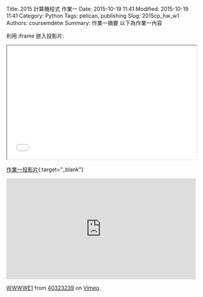 Title: 2015 計算機程式 作業一
Date: 2015-10-19 11:41
Modified: 2015-10-19 11:41
Category: Python
Tags: pelican, publishing
Slug: 2015cp_hw_w1
Authors: coursemdetw
Summary: 作業一摘要
以下為作業一內容

利用 iframe 嵌入投影片:

<iframe src="simplest.html" width="500" height="300"></iframe>

[作業一投影片](simplest.html){:target="_blank"}

<iframe src="https://player.vimeo.com/video/145026300" width="500" height="266" frameborder="0" webkitallowfullscreen mozallowfullscreen allowfullscreen></iframe> <p><a href="https://vimeo.com/145026300">WWWWE1</a> from <a href="https://vimeo.com/user45596208">40323239</a> on <a href="https://vimeo.com">Vimeo</a>.</p>